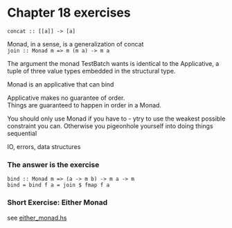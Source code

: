 # Chapter 18 exercises

`concat :: [[a]] -> [a]`

Monad, in a sense, is a generalization of concat  
`join :: Monad m => m (m a) -> m a`  

The argument the monad TestBatch wants is identical to the Applicative, a tuple of three value types embedded in the structural type.

Monad is an applicative that can bind

Applicative makes no guarantee of order.  
Things are guaranteed to happen in order in a Monad.  

You should only use Monad if you have to - ytry to use the weakest possible constraint you can.
Otherwise you pigeonhole yourself into doing things sequential

IO, errors, data structures

### The answer is the exercise
```
bind :: Monad m => (a -> m b) -> m a -> m
bind = bind f a = join $ fmap f a
```

### Short Exercise: Either Monad
see [either_monad.hs](./either_monad.hs)
